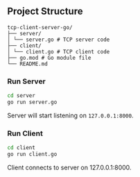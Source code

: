 ## Project Structure

```
tcp-client-server-go/
├── server/
│ └── server.go # TCP server code
├── client/
│ └── client.go # TCP client code
├── go.mod # Go module file
└── README.md
```

### Run Server
```bash
cd server
go run server.go
```

Server will start listening on `127.0.0.1:8000`.

### Run Client
```bash
cd client
go run client.go
```

Client connects to server on 127.0.0.1:8000.
